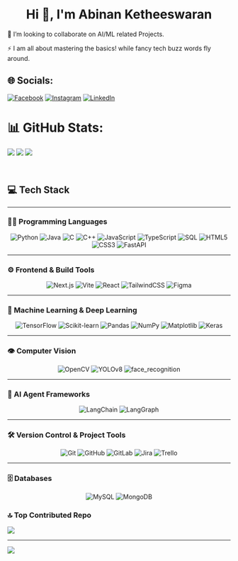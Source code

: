 <h1 align="center">Hi 👋, I'm Abinan Ketheeswaran</h1>

<!--- # 💫 About Me:  --->
<!---🔭 I’m currently working on<br> ---> 
👯 I’m looking to collaborate on AI/ML related Projects.<br>
<!---🤝 I’m looking for help with<br> --->
<!---🌱 I’m currently learning<br> --->
<!---💬 Ask me about<br> --->
⚡ I am all about mastering the basics! while fancy tech buzz words fly around.

## 🌐 Socials:
[![Facebook](https://img.shields.io/badge/Facebook-%231877F2.svg?logo=Facebook&logoColor=white)](https://web.facebook.com/profile.php?id=100089834836102) [![Instagram](https://img.shields.io/badge/Instagram-%23E4405F.svg?logo=Instagram&logoColor=white)](https://www.instagram.com/_abi_nan_18_) [![LinkedIn](https://img.shields.io/badge/LinkedIn-%230077B5.svg?logo=linkedin&logoColor=white)](https://www.linkedin.com/in/ketheeswaran-abinan-aaa677267/) 

# 📊 GitHub Stats:
![](https://github-readme-stats.vercel.app/api?username=ABINAN2011&theme=tokyonight&hide_border=false&include_all_commits=True&count_private=false)
![](https://github-readme-streak-stats.herokuapp.com/?user=ABINAN2011&theme=tokyonight&hide_border=false)
![](https://github-readme-stats.vercel.app/api/top-langs/?username=ABINAN2011&theme=tokyonight&hide_border=false&include_all_commits=false&count_private=false&layout=compact)

<br/>

## 💻 Tech Stack

---

### 🧑‍💻 Programming Languages
<p align="center">
  <img alt="Python" src="https://img.shields.io/badge/Python-3670A0?style=for-the-badge&logo=python&logoColor=ffdd54" />
  <img alt="Java" src="https://img.shields.io/badge/Java-%23ED8B00.svg?style=for-the-badge&logo=openjdk&logoColor=white" />
  <img alt="C" src="https://img.shields.io/badge/C-%2300599C.svg?style=for-the-badge&logo=c&logoColor=white" />
  <img alt="C++" src="https://img.shields.io/badge/C++-%2300599C.svg?style=for-the-badge&logo=cplusplus&logoColor=white" />
  <img alt="JavaScript" src="https://img.shields.io/badge/JavaScript-%23323330.svg?style=for-the-badge&logo=javascript&logoColor=%23F7DF1E" />
  <img alt="TypeScript" src="https://img.shields.io/badge/TypeScript-%23007ACC.svg?style=for-the-badge&logo=typescript&logoColor=white" />
  <img alt="SQL" src="https://img.shields.io/badge/SQL-%230074C1.svg?style=for-the-badge&logo=database&logoColor=white" />
  <img alt="HTML5" src="https://img.shields.io/badge/HTML5-%23E34F26.svg?style=for-the-badge&logo=html5&logoColor=white" />
  <img alt="CSS3" src="https://img.shields.io/badge/CSS3-%231572B6.svg?style=for-the-badge&logo=css3&logoColor=white" />
   <img alt="FastAPI" src="https://img.shields.io/badge/FastAPI-009688?style=for-the-badge&logo=fastapi&logoColor=white" />
</p>

---

### ⚙️ Frontend & Build Tools
<p align="center">
  <img alt="Next.js" src="https://img.shields.io/badge/Next.js-%23000000.svg?style=for-the-badge&logo=nextdotjs&logoColor=white" />
  <img alt="Vite" src="https://img.shields.io/badge/Vite-%23646CFF.svg?style=for-the-badge&logo=vite&logoColor=white" />
  <img alt="React" src="https://img.shields.io/badge/React-%2361DAFB.svg?style=for-the-badge&logo=react&logoColor=black" />
  <img alt="TailwindCSS" src="https://img.shields.io/badge/TailwindCSS-%2338B2AC.svg?style=for-the-badge&logo=tailwind-css&logoColor=white" />
  <img alt="Figma" src="https://img.shields.io/badge/Figma-%23F24E1E.svg?style=for-the-badge&logo=figma&logoColor=white" />
</p>

---

### 🤖 Machine Learning & Deep Learning
<p align="center">
  <img alt="TensorFlow" src="https://img.shields.io/badge/TensorFlow-%23FF6F00.svg?style=for-the-badge&logo=tensorflow&logoColor=white" />
  <img alt="Scikit-learn" src="https://img.shields.io/badge/Scikit--learn-%23F7931E.svg?style=for-the-badge&logo=scikit-learn&logoColor=white" />
  <img alt="Pandas" src="https://img.shields.io/badge/Pandas-150458?style=for-the-badge&logo=pandas&logoColor=white" />
  <img alt="NumPy" src="https://img.shields.io/badge/NumPy-%23013243.svg?style=for-the-badge&logo=numpy&logoColor=white" />
  <img alt="Matplotlib" src="https://img.shields.io/badge/Matplotlib-%23ffffff.svg?style=for-the-badge&logo=matplotlib&logoColor=black" />
  <img alt="Keras" src="https://img.shields.io/badge/Keras-%23D00000.svg?style=for-the-badge&logo=keras&logoColor=white" />
</p>

---

### 👁️ Computer Vision
<p align="center">
  <img alt="OpenCV" src="https://img.shields.io/badge/OpenCV-%23FF5722.svg?style=for-the-badge&logo=opencv&logoColor=white" />
  <img alt="YOLOv8" src="https://img.shields.io/badge/YOLOv8-%23007ACC.svg?style=for-the-badge&logo=opencv&logoColor=white" />
  <img alt="face_recognition" src="https://img.shields.io/badge/face__recognition-003366.svg?style=for-the-badge&logo=python&logoColor=white" />
</p>

---

### 🧩 AI Agent Frameworks
<p align="center">
  <img alt="LangChain" src="https://img.shields.io/badge/LangChain-%2300A67E.svg?style=for-the-badge&logo=openai&logoColor=white" />
  <img alt="LangGraph" src="https://img.shields.io/badge/LangGraph-%235C2D91.svg?style=for-the-badge&logo=graph&logoColor=white" />
</p>

---

### 🛠️ Version Control & Project Tools
<p align="center">
  <img alt="Git" src="https://img.shields.io/badge/Git-%23F05033.svg?style=for-the-badge&logo=git&logoColor=white" />
  <img alt="GitHub" src="https://img.shields.io/badge/GitHub-%23121011.svg?style=for-the-badge&logo=github&logoColor=white" />
  <img alt="GitLab" src="https://img.shields.io/badge/GitLab-%23181717.svg?style=for-the-badge&logo=gitlab&logoColor=white" />
  <img alt="Jira" src="https://img.shields.io/badge/Jira-%230A0FFF.svg?style=for-the-badge&logo=jira&logoColor=white" />
  <img alt="Trello" src="https://img.shields.io/badge/Trello-%23026AA7.svg?style=for-the-badge&logo=trello&logoColor=white" />
</p>

---

### 🗄️ Databases
<p align="center">
  <img alt="MySQL" src="https://img.shields.io/badge/MySQL-4479A1.svg?style=for-the-badge&logo=mysql&logoColor=white" />
  <img alt="MongoDB" src="https://img.shields.io/badge/MongoDB-%234ea94b.svg?style=for-the-badge&logo=mongodb&logoColor=white" />
</p>





### 🔝 Top Contributed Repo
![](https://github-contributor-stats.vercel.app/api?username=ABINAN2011&limit=5&theme=dark&combine_all_yearly_contributions=false)

---
[![](https://visitcount.itsvg.in/api?id=ABINAN2011&icon=6&color=0)](https://visitcount.itsvg.in)

<!-- Proudly created with GPRM ( https://gprm.itsvg.in ) -->
